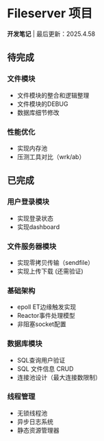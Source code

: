 # Fileserver 项目
**开发笔记** | 最后更新：2025.4.58

## 待完成

### 文件模块
+ 文件模块的整合和逻辑整理
+ 文件模块的DEBUG
+ 数据库细节修改

### 性能优化
+ 实现内存池
+ 压测工具对比（wrk/ab）

## 已完成
### 用户登录模块
+ 实现登录状态
+ 实现dashboard

### 文件服务器模块
+ 实现零拷贝传输（sendfile）
+ 实现上传下载 (还需验证)

### 基础架构
+ epoll ET边缘触发实现
+ Reactor事件处理模型
+ 非阻塞socket配置

### 数据库模块
+ SQL查询用户验证
+ SQL 文件信息 CRUD
+ 连接池设计（最大连接数限制）

### 线程管理
+ 无锁线程池
+ 异步日志系统
+ 静态资源管理器
